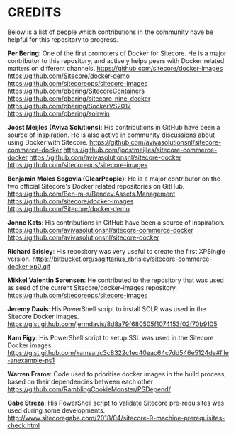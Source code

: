 # CREDITS

Below is a list of people which contributions in the community have be helpful for this repository to progress.

**Per Bering**: One of the first promoters of Docker for Sitecore. He is a major contributor to this repository, and actively helps peers with Docker related matters on different channels.
https://github.com/sitecore/docker-images
https://github.com/Sitecore/docker-demo
https://github.com/sitecoreops/sitecore-images
https://github.com/pbering/SitecoreContainers
https://github.com/pbering/sitecore-nine-docker
https://github.com/pbering/SockerVS2017
https://github.com/pbering/solrwin

**Joost Meijles (Aviva Solutions)**: His contributions in GitHub have been a source of inspiration. He is also active in community discussions about using Docker with Sitecore.
https://github.com/avivasolutionsnl/sitecore-commerce-docker
https://github.com/joostmeijles/sitecore-commerce-docker
https://github.com/avivasolutionsnl/sitecore-docker
https://github.com/sitecoreops/sitecore-images

**Benjamin Moles Segovia (ClearPeople)**: He is a major contributor on the two official Sitecore's Docker related repositories on GitHub.
https://github.com/Ben-m-s/Bendev.Assets.Management
https://github.com/sitecore/docker-images
https://github.com/Sitecore/docker-demo

**Jonne Kats**: His contributions in GitHub have been a source of inspiration.
https://github.com/avivasolutionsnl/sitecore-commerce-docker
https://github.com/avivasolutionsnl/sitecore-docker

**Richard Brisley**: His repository was very useful to create the first XPSingle version.
https://bitbucket.org/sagittarius_rbrisley/sitecore-commerce-docker-xp0.git

**Mikkel Valentin Sørensen**: He contributed to the repository that was used as seed of the current Sitecore/docker-images repository.
https://github.com/sitecoreops/sitecore-images

**Jeremy Davis**: His PowerShell script to install SOLR was used in the Sitecore Docker images.
https://gist.github.com/jermdavis/8d8a79f680505f1074153f02f70b9105

**Kam Figy**: His PowerShell script to setup SSL was used in the Sitecore Docker images.
https://gist.github.com/kamsar/c3c8322c1ec40eac64c7dd546e5124de#file-anexample-ps1

**Warren Frame**: Code used to prioritise docker images in the build process, based on their dependencies between each other
https://github.com/RamblingCookieMonster/PSDepend/

**Gabe Streza**: His PowerShell script to validate Sitecore pre-requisites was used during some developments.
http://www.sitecoregabe.com/2018/04/sitecore-9-machine-prerequisites-check.html
